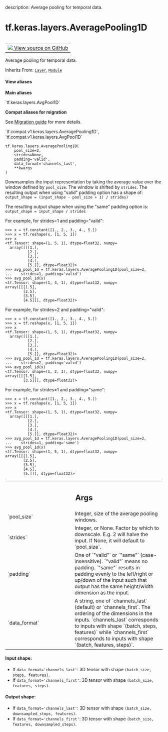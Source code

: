 description: Average pooling for temporal data.

<div itemscope itemtype="http://developers.google.com/ReferenceObject">
<meta itemprop="name" content="tf.keras.layers.AveragePooling1D" />
<meta itemprop="path" content="Stable" />
<meta itemprop="property" content="__init__"/>
<meta itemprop="property" content="__new__"/>
</div>

# tf.keras.layers.AveragePooling1D

<!-- Insert buttons and diff -->

<table class="tfo-notebook-buttons tfo-api nocontent" align="left">
<td>
  <a target="_blank" href="https://github.com/keras-team/keras/tree/v2.9.0/keras/layers/pooling/average_pooling1d.py#L26-L135">
    <img src="https://www.tensorflow.org/images/GitHub-Mark-32px.png" />
    View source on GitHub
  </a>
</td>
</table>



Average pooling for temporal data.

Inherits From: [`Layer`](../../../tf/keras/layers/Layer.md), [`Module`](../../../tf/Module.md)

<section class="expandable">
  <h4 class="showalways">View aliases</h4>
  <p>
<b>Main aliases</b>
<p>`tf.keras.layers.AvgPool1D`</p>

<b>Compat aliases for migration</b>
<p>See
<a href="https://www.tensorflow.org/guide/migrate">Migration guide</a> for
more details.</p>
<p>`tf.compat.v1.keras.layers.AveragePooling1D`, `tf.compat.v1.keras.layers.AvgPool1D`</p>
</p>
</section>

<pre class="devsite-click-to-copy prettyprint lang-py tfo-signature-link">
<code>tf.keras.layers.AveragePooling1D(
    pool_size=2,
    strides=None,
    padding=&#x27;valid&#x27;,
    data_format=&#x27;channels_last&#x27;,
    **kwargs
)
</code></pre>



<!-- Placeholder for "Used in" -->

Downsamples the input representation by taking the average value over the
window defined by `pool_size`. The window is shifted by `strides`.  The
resulting output when using "valid" padding option has a shape of:
`output_shape = (input_shape - pool_size + 1) / strides)`

The resulting output shape when using the "same" padding option is:
`output_shape = input_shape / strides`

For example, for strides=1 and padding="valid":

```
>>> x = tf.constant([1., 2., 3., 4., 5.])
>>> x = tf.reshape(x, [1, 5, 1])
>>> x
<tf.Tensor: shape=(1, 5, 1), dtype=float32, numpy=
  array([[[1.],
          [2.],
          [3.],
          [4.],
          [5.]], dtype=float32)>
>>> avg_pool_1d = tf.keras.layers.AveragePooling1D(pool_size=2,
...    strides=1, padding='valid')
>>> avg_pool_1d(x)
<tf.Tensor: shape=(1, 4, 1), dtype=float32, numpy=
array([[[1.5],
        [2.5],
        [3.5],
        [4.5]]], dtype=float32)>
```

For example, for strides=2 and padding="valid":

```
>>> x = tf.constant([1., 2., 3., 4., 5.])
>>> x = tf.reshape(x, [1, 5, 1])
>>> x
<tf.Tensor: shape=(1, 5, 1), dtype=float32, numpy=
  array([[[1.],
          [2.],
          [3.],
          [4.],
          [5.]], dtype=float32)>
>>> avg_pool_1d = tf.keras.layers.AveragePooling1D(pool_size=2,
...    strides=2, padding='valid')
>>> avg_pool_1d(x)
<tf.Tensor: shape=(1, 2, 1), dtype=float32, numpy=
array([[[1.5],
        [3.5]]], dtype=float32)>
```

For example, for strides=1 and padding="same":

```
>>> x = tf.constant([1., 2., 3., 4., 5.])
>>> x = tf.reshape(x, [1, 5, 1])
>>> x
<tf.Tensor: shape=(1, 5, 1), dtype=float32, numpy=
  array([[[1.],
          [2.],
          [3.],
          [4.],
          [5.]], dtype=float32)>
>>> avg_pool_1d = tf.keras.layers.AveragePooling1D(pool_size=2,
...    strides=1, padding='same')
>>> avg_pool_1d(x)
<tf.Tensor: shape=(1, 5, 1), dtype=float32, numpy=
array([[[1.5],
        [2.5],
        [3.5],
        [4.5],
        [5.]]], dtype=float32)>
```

<!-- Tabular view -->
 <table class="responsive fixed orange">
<colgroup><col width="214px"><col></colgroup>
<tr><th colspan="2"><h2 class="add-link">Args</h2></th></tr>

<tr>
<td>
`pool_size`
</td>
<td>
Integer, size of the average pooling windows.
</td>
</tr><tr>
<td>
`strides`
</td>
<td>
Integer, or None. Factor by which to downscale.
E.g. 2 will halve the input.
If None, it will default to `pool_size`.
</td>
</tr><tr>
<td>
`padding`
</td>
<td>
One of `"valid"` or `"same"` (case-insensitive).
`"valid"` means no padding. `"same"` results in padding evenly to
the left/right or up/down of the input such that output has the same
height/width dimension as the input.
</td>
</tr><tr>
<td>
`data_format`
</td>
<td>
A string,
one of `channels_last` (default) or `channels_first`.
The ordering of the dimensions in the inputs.
`channels_last` corresponds to inputs with shape
`(batch, steps, features)` while `channels_first`
corresponds to inputs with shape
`(batch, features, steps)`.
</td>
</tr>
</table>



#### Input shape:

- If `data_format='channels_last'`:
  3D tensor with shape `(batch_size, steps, features)`.
- If `data_format='channels_first'`:
  3D tensor with shape `(batch_size, features, steps)`.



#### Output shape:

- If `data_format='channels_last'`:
  3D tensor with shape `(batch_size, downsampled_steps, features)`.
- If `data_format='channels_first'`:
  3D tensor with shape `(batch_size, features, downsampled_steps)`.


